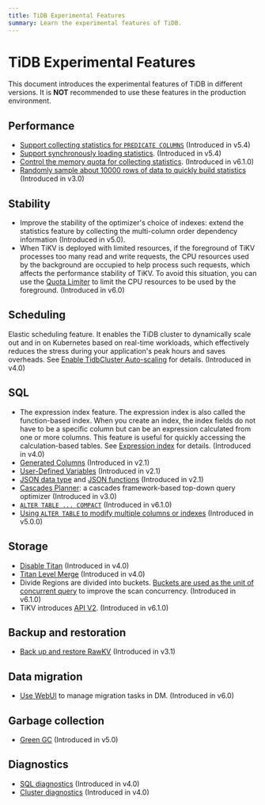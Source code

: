 ```yaml
---
title: TiDB Experimental Features
summary: Learn the experimental features of TiDB.
---
```


# TiDB Experimental Features

This document introduces the experimental features of TiDB in different versions. It is **NOT** recommended to use these features in the production environment.

## Performance

+ [Support collecting statistics for `PREDICATE COLUMNS`](/statistics.md#collect-statistics-on-some-columns) (Introduced in v5.4)
+ [Support synchronously loading statistics](/statistics.md#load-statistics). (Introduced in v5.4)
+ [Control the memory quota for collecting statistics](/statistics.md#the-memory-quota-for-collecting-statistics). (Introduced in v6.1.0)
+ [Randomly sample about 10000 rows of data to quickly build statistics](/system-variables.md#tidb_enable_fast_analyze) (Introduced in v3.0)

## Stability

+ Improve the stability of the optimizer's choice of indexes: extend the statistics feature by collecting the multi-column order dependency information (Introduced in v5.0).
+ When TiKV is deployed with limited resources, if the foreground of TiKV processes too many read and write requests, the CPU resources used by the background are occupied to help process such requests, which affects the performance stability of TiKV. To avoid this situation, you can use the [Quota Limiter](/tikv-configuration-file.md#quota) to limit the CPU resources to be used by the foreground. (Introduced in v6.0)

## Scheduling

Elastic scheduling feature. It enables the TiDB cluster to dynamically scale out and in on Kubernetes based on real-time workloads, which effectively reduces the stress during your application's peak hours and saves overheads. See [Enable TidbCluster Auto-scaling](https://docs.pingcap.com/tidb-in-kubernetes/stable/enable-tidb-cluster-auto-scaling) for details. (Introduced in v4.0)

## SQL

+ The expression index feature. The expression index is also called the function-based index. When you create an index, the index fields do not have to be a specific column but can be an expression calculated from one or more columns. This feature is useful for quickly accessing the calculation-based tables. See [Expression index](/sql-statements/sql-statement-create-index.md) for details. (Introduced in v4.0)
+ [Generated Columns](/generated-columns.md) (Introduced in v2.1)
+ [User-Defined Variables](/user-defined-variables.md) (Introduced in v2.1)
+ [JSON data type](/data-type-json.md) and [JSON functions](/functions-and-operators/json-functions.md) (Introduced in v2.1)
+ [Cascades Planner](/system-variables.md#tidb_enable_cascades_planner): a cascades framework-based top-down query optimizer (Introduced in v3.0)
+ [`ALTER TABLE ... COMPACT`](/sql-statements/sql-statement-alter-table-compact.md) (Introduced in v6.1.0)
+ [Using `ALTER TABLE` to modify multiple columns or indexes](/system-variables.md#tidb_enable_change_multi_schema) (Introduced in v5.0.0)

## Storage

+ [Disable Titan](/storage-engine/titan-configuration.md#disable-titan-experimental) (Introduced in v4.0)
+ [Titan Level Merge](/storage-engine/titan-configuration.md#level-merge-experimental) (Introduced in v4.0)
+ Divide Regions are divided into buckets. [Buckets are used as the unit of concurrent query](/tune-region-performance.md#use-bucket-to-increase-concurrency) to improve the scan concurrency. (Introduced in v6.1.0)
+ TiKV introduces [API V2](/tikv-configuration-file.md#api-version-new-in-v610). (Introduced in v6.1.0)

## Backup and restoration

+ [Back up and restore RawKV](/br/rawkv-backup-and-restore.md) (Introduced in v3.1)

## Data migration

+ [Use WebUI](/dm/dm-webui-guide.md) to manage migration tasks in DM. (Introduced in v6.0)

## Garbage collection

+ [Green GC](/system-variables.md#tidb_gc_scan_lock_mode-new-in-v50) (Introduced in v5.0)

## Diagnostics

+ [SQL diagnostics](/information-schema/information-schema-sql-diagnostics.md) (Introduced in v4.0)
+ [Cluster diagnostics](/dashboard/dashboard-diagnostics-access.md) (Introduced in v4.0)
